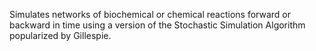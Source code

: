 Simulates networks of biochemical or chemical reactions forward or backward in time using a version of the Stochastic Simulation Algorithm popularized by Gillespie.